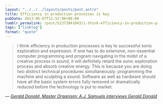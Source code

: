 ```yaml
---
layout: "../../../layouts/posts/post.astro"
title: Efficiency in production processes is key
pubDate: 2013-06-07T11:52:06+00:00
tumblr_permalink: /post/52373941043/i-think-efficiency-in-production-processes-is-key
tags: ["linklog"]
format: "quote"
---
```


> I think efficiency in production processes is key to successful sonic exploration and expression. If one has to do extensive, non-essential computer programming and program navigating in the midst of a creative process in sound, it will definitely retard the sonic exploration process and absorb creative energy. This is because you are doing two distinct technical procedures simultaneously: programming the machine and sculpting a sound. Software as well as hardware should have all the basic system errors fully removed or dramatically reduced before the technology is put to market.

— <cite>[Gerald Donald, _Master Organism: A.J. Samuels interviews Gerald Donald_](https://www.electronicbeats.net/gerald-donald-interview/)</cite>
